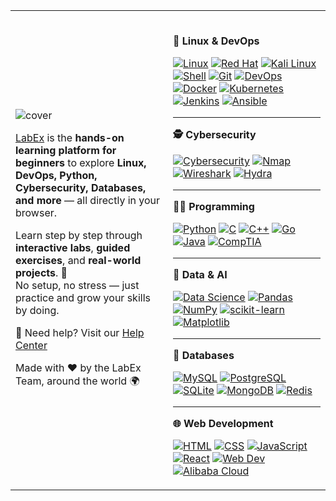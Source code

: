 <table>
<tr>
<td width="50%" valign="middle">

![cover](https://github.com/user-attachments/assets/ad70c1d0-077c-4364-8f30-c2a807a7e614)

[LabEx](https://labex.io) is the **hands-on learning platform for beginners** to explore **Linux, DevOps, Python, Cybersecurity, Databases, and more** — all directly in your browser.  

Learn step by step through **interactive labs**, **guided exercises**, and **real-world projects**. 🌱  
No setup, no stress — just practice and grow your skills by doing.

📖 Need help? Visit our [Help Center](https://support.labex.io/)

<p align="left">Made with ❤️ by the LabEx Team, around the world 🌍</p>

</td>
<td width="50%" valign="middle">

<br />

**🐧 Linux & DevOps**

[![Linux](https://img.shields.io/badge/Linux-Path-blue?logo=linux&logoColor=white)](https://labex.io/learn/linux)
[![Red Hat](https://img.shields.io/badge/Red%20Hat-Path-EE0000?logo=redhat&logoColor=white)](https://labex.io/learn/rhel)
[![Kali Linux](https://img.shields.io/badge/Kali%20Linux-Path-557C94?logo=kalilinux&logoColor=white)](https://labex.io/learn/kali)
[![Shell](https://img.shields.io/badge/Shell-Path-121011?logo=gnubash&logoColor=white)](https://labex.io/learn/shell)
[![Git](https://img.shields.io/badge/Git-Path-F05032?logo=git&logoColor=white)](https://labex.io/learn/git)
[![DevOps](https://img.shields.io/badge/DevOps-Path-2496ED?logo=dev.to&logoColor=white)](https://labex.io/learn/devops)
[![Docker](https://img.shields.io/badge/Docker-Path-2496ED?logo=docker&logoColor=white)](https://labex.io/learn/docker)
[![Kubernetes](https://img.shields.io/badge/Kubernetes-Path-326CE5?logo=kubernetes&logoColor=white)](https://labex.io/learn/kubernetes)
[![Jenkins](https://img.shields.io/badge/Jenkins-Path-D24939?logo=jenkins&logoColor=white)](https://labex.io/learn/jenkins)
[![Ansible](https://img.shields.io/badge/Ansible-Path-EE0000?logo=ansible&logoColor=white)](https://labex.io/learn/ansible)

---

**🕵️ Cybersecurity**

[![Cybersecurity](https://img.shields.io/badge/Cybersecurity-Path-1E293B?logo=hackthebox&logoColor=white)](https://labex.io/learn/cybersecurity)
[![Nmap](https://img.shields.io/badge/Nmap-Path-004F8C?logo=nmap&logoColor=white)](https://labex.io/learn/nmap)
[![Wireshark](https://img.shields.io/badge/Wireshark-Path-1679A7?logo=wireshark&logoColor=white)](https://labex.io/learn/wireshark)
[![Hydra](https://img.shields.io/badge/Hydra-Path-0F172A?logo=securityscorecard&logoColor=white)](https://labex.io/learn/hydra)

---

**🧑‍💻 Programming**

[![Python](https://img.shields.io/badge/Python-Path-3776AB?logo=python&logoColor=white)](https://labex.io/learn/python)
[![C](https://img.shields.io/badge/C-Path-A8B9CC?logo=c&logoColor=white)](https://labex.io/learn/c)
[![C++](https://img.shields.io/badge/C++-Path-00599C?logo=cplusplus&logoColor=white)](https://labex.io/learn/cpp)
[![Go](https://img.shields.io/badge/Go-Path-00ADD8?logo=go&logoColor=white)](https://labex.io/learn/go)
[![Java](https://img.shields.io/badge/Java-Path-007396?logo=java&logoColor=white)](https://labex.io/learn/java)
[![CompTIA](https://img.shields.io/badge/CompTIA-Path-EA1D25?logo=comptia&logoColor=white)](https://labex.io/learn/comptia)

---

**🧠 Data & AI**

[![Data Science](https://img.shields.io/badge/Data%20Science-Path-5C2D91?logo=databricks&logoColor=white)](https://labex.io/learn/datascience)
[![Pandas](https://img.shields.io/badge/Pandas-Path-150458?logo=pandas&logoColor=white)](https://labex.io/learn/pandas)
[![NumPy](https://img.shields.io/badge/NumPy-Path-013243?logo=numpy&logoColor=white)](https://labex.io/learn/numpy)
[![scikit-learn](https://img.shields.io/badge/scikit--learn-Path-F7931E?logo=scikitlearn&logoColor=white)](https://labex.io/learn/sklearn)
[![Matplotlib](https://img.shields.io/badge/Matplotlib-Path-11557C?logo=plotly&logoColor=white)](https://labex.io/learn/matplotlib)

---

**💾 Databases**

[![MySQL](https://img.shields.io/badge/MySQL-Path-4479A1?logo=mysql&logoColor=white)](https://labex.io/learn/mysql)
[![PostgreSQL](https://img.shields.io/badge/PostgreSQL-Path-336791?logo=postgresql&logoColor=white)](https://labex.io/learn/postgresql)
[![SQLite](https://img.shields.io/badge/SQLite-Path-003B57?logo=sqlite&logoColor=white)](https://labex.io/learn/sqlite)
[![MongoDB](https://img.shields.io/badge/MongoDB-Path-47A248?logo=mongodb&logoColor=white)](https://labex.io/learn/mongodb)
[![Redis](https://img.shields.io/badge/Redis-Path-DC382D?logo=redis&logoColor=white)](https://labex.io/learn/redis)

---

**🌐 Web Development**

[![HTML](https://img.shields.io/badge/HTML-Path-E34F26?logo=html5&logoColor=white)](https://labex.io/learn/html)
[![CSS](https://img.shields.io/badge/CSS-Path-1572B6?logo=css3&logoColor=white)](https://labex.io/learn/css)
[![JavaScript](https://img.shields.io/badge/JavaScript-Path-F7DF1E?logo=javascript&logoColor=black)](https://labex.io/learn/javascript)
[![React](https://img.shields.io/badge/React-Path-61DAFB?logo=react&logoColor=black)](https://labex.io/learn/react)
[![Web Dev](https://img.shields.io/badge/Web%20Development-Path-0A66C2?logo=webflow&logoColor=white)](https://labex.io/learn/webdev)
[![Alibaba Cloud](https://img.shields.io/badge/Alibaba%20Cloud-Path-FF6A00?logo=alibabacloud&logoColor=white)](https://labex.io/learn/alibaba)

</td>
</tr>
</table>

